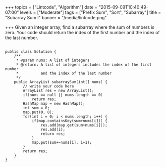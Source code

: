 +++
topics = ["Lintcode", "Algorithm"]
date = "2015-09-09T10:40:49-07:00"
levels = ["Moderate"]
tags = ["Prefix Sum", "Sort", "Subarray"]
title = "Subarray Sum I"
banner = "/media/lintcode.png"

+++
Given an integer array, find a subarray where the sum of numbers is zero. Your code should return the index of the first number and the index of the last number.
<!--more-->
<pre>
	<code class="java">
public class Solution {
    /**
     * @param nums: A list of integers
     * @return: A list of integers includes the index of the first number 
     *          and the index of the last number
     */
    public ArrayList<Integer> subarraySum(int[] nums) {
        // write your code here
        ArrayList<Integer> res = new ArrayList<Integer>();
        if(nums == null || nums.length == 0)
            return res;       
        HashMap<Integer, Integer> map = new HashMap<Integer>();
        int sum = 0;
        map.put(0, 0);
        for(int i = 0; i < nums.length; i++) {
            if(map.containsKey(sum+nums[i])) {
                res.add(map.get(sum+nums[i]));
                res.add(i);
                return res;
            }
            map.put(sum+=nums[i], i+1);
        }
        return res;
    }
}	

</code>

</pre>